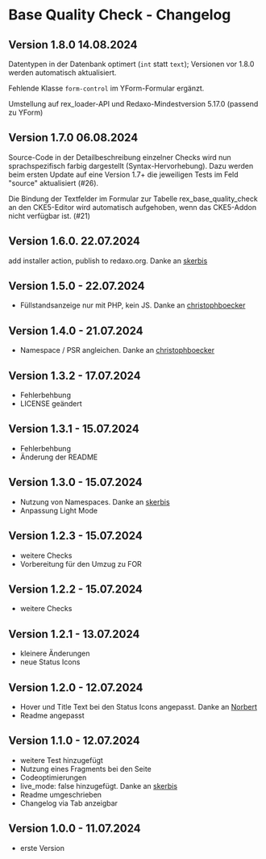 
Base Quality Check - Changelog
================================================================================


## Version 1.8.0 14.08.2024

Datentypen in der Datenbank optimert (`int` statt `text`); Versionen vor 1.8.0 werden
automatisch aktualisiert.

Fehlende Klasse `form-control` im YForm-Formular ergänzt.

Umstellung auf rex_loader-API und Redaxo-Mindestversion 5.17.0 (passend zu YForm)

## Version 1.7.0 06.08.2024

Source-Code in der Detailbeschreibung einzelner Checks wird nun sprachspezifisch farbig
dargestellt (Syntax-Hervorhebung). Dazu werden beim ersten Update auf eine Version 1.7+
die jeweiligen Tests im Feld "source" aktualisiert (#26).

Die Bindung der Textfelder im Formular zur Tabelle rex_base_quality_check an den
CKE5-Editor wird automatisch aufgehoben, wenn das CKE5-Addon nicht verfügbar ist. (#21)

## Version 1.6.0. 22.07.2024

add installer action, publish to redaxo.org. Danke an [skerbis](https://github.com/skerbis)


## Version 1.5.0  - 22.07.2024

- Füllstandsanzeige nur mit PHP, kein JS. Danke an [christophboecker](https://github.com/christophboecker)

## Version 1.4.0  - 21.07.2024

- Namespace / PSR angleichen. Danke an [christophboecker](https://github.com/christophboecker)

## Version 1.3.2 - 17.07.2024

- Fehlerbehbung
- LICENSE geändert 

## Version 1.3.1 - 15.07.2024

- Fehlerbehbung
- Änderung der README

## Version 1.3.0 - 15.07.2024

- Nutzung von Namespaces. Danke an [skerbis](https://github.com/skerbis)
- Anpassung Light Mode

## Version 1.2.3 - 15.07.2024

- weitere Checks
- Vorbereitung für den Umzug zu FOR

## Version 1.2.2 - 15.07.2024

- weitere Checks

## Version 1.2.1 - 13.07.2024

- kleinere Änderungen
- neue Status Icons

## Version 1.2.0 - 12.07.2024

- Hover und Title Text bei den Status Icons angepasst. Danke an [Norbert](https://github.com/tyrant88)
- Readme angepasst

## Version 1.1.0 - 12.07.2024

- weitere Test hinzugefügt
- Nutzung eines Fragments bei den Seite 
- Codeoptimierungen
- live_mode: false hinzugefügt. Danke an [skerbis](https://github.com/skerbis)
- Readme umgeschrieben
- Changelog via Tab anzeigbar

## Version 1.0.0 - 11.07.2024

- erste Version